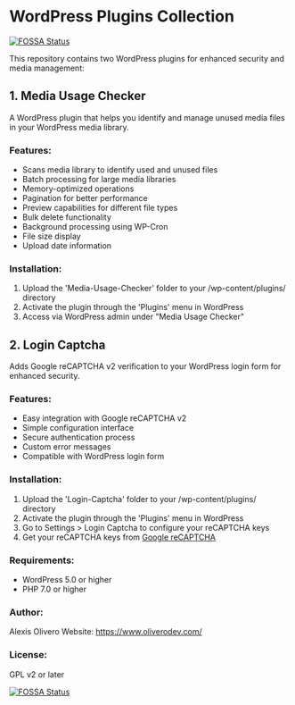 # WordPress Plugins Collection
[![FOSSA Status](https://app.fossa.com/api/projects/git%2Bgithub.com%2Fwolfslender%2FLogin-Captcha.svg?type=shield)](https://app.fossa.com/projects/git%2Bgithub.com%2Fwolfslender%2FLogin-Captcha?ref=badge_shield)


This repository contains two WordPress plugins for enhanced security and media management:

## 1. Media Usage Checker

A WordPress plugin that helps you identify and manage unused media files in your WordPress media library.

### Features:
- Scans media library to identify used and unused files
- Batch processing for large media libraries
- Memory-optimized operations
- Pagination for better performance
- Preview capabilities for different file types
- Bulk delete functionality
- Background processing using WP-Cron
- File size display
- Upload date information

### Installation:
1. Upload the 'Media-Usage-Checker' folder to your /wp-content/plugins/ directory
2. Activate the plugin through the 'Plugins' menu in WordPress
3. Access via WordPress admin under "Media Usage Checker"

## 2. Login Captcha

Adds Google reCAPTCHA v2 verification to your WordPress login form for enhanced security.

### Features:
- Easy integration with Google reCAPTCHA v2
- Simple configuration interface
- Secure authentication process
- Custom error messages
- Compatible with WordPress login form

### Installation:
1. Upload the 'Login-Captcha' folder to your /wp-content/plugins/ directory
2. Activate the plugin through the 'Plugins' menu in WordPress
3. Go to Settings > Login Captcha to configure your reCAPTCHA keys
4. Get your reCAPTCHA keys from [Google reCAPTCHA](https://www.google.com/recaptcha)

### Requirements:
- WordPress 5.0 or higher
- PHP 7.0 or higher

### Author:
Alexis Olivero
Website: https://www.oliverodev.com/

### License:
GPL v2 or later


[![FOSSA Status](https://app.fossa.com/api/projects/git%2Bgithub.com%2Fwolfslender%2FLogin-Captcha.svg?type=large)](https://app.fossa.com/projects/git%2Bgithub.com%2Fwolfslender%2FLogin-Captcha?ref=badge_large)